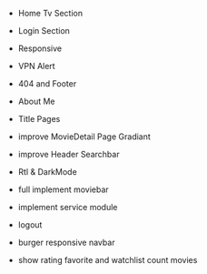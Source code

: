 + Home Tv Section

- Login Section

+ Responsive

+ VPN Alert

+ 404 and Footer

- About Me

+ Title Pages

+ improve MovieDetail Page Gradiant

- improve Header Searchbar

- Rtl & DarkMode

- full implement moviebar

- implement service module

- logout

- burger responsive navbar

- show rating favorite and watchlist count movies